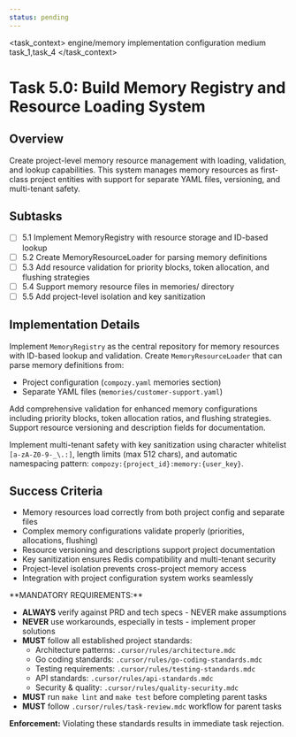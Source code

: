 ```yaml
---
status: pending
---
```


<task_context>
<domain>engine/memory</domain>
<type>implementation</type>
<scope>configuration</scope>
<complexity>medium</complexity>
<dependencies>task_1,task_4</dependencies>
</task_context>

# Task 5.0: Build Memory Registry and Resource Loading System

## Overview

Create project-level memory resource management with loading, validation, and lookup capabilities. This system manages memory resources as first-class project entities with support for separate YAML files, versioning, and multi-tenant safety.

## Subtasks

- [ ] 5.1 Implement MemoryRegistry with resource storage and ID-based lookup
- [ ] 5.2 Create MemoryResourceLoader for parsing memory definitions
- [ ] 5.3 Add resource validation for priority blocks, token allocation, and flushing strategies
- [ ] 5.4 Support memory resource files in memories/ directory
- [ ] 5.5 Add project-level isolation and key sanitization

## Implementation Details

Implement `MemoryRegistry` as the central repository for memory resources with ID-based lookup and validation. Create `MemoryResourceLoader` that can parse memory definitions from:

- Project configuration (`compozy.yaml` memories section)
- Separate YAML files (`memories/customer-support.yaml`)

Add comprehensive validation for enhanced memory configurations including priority blocks, token allocation ratios, and flushing strategies. Support resource versioning and description fields for documentation.

Implement multi-tenant safety with key sanitization using character whitelist `[a-zA-Z0-9-_\.:]`, length limits (max 512 chars), and automatic namespacing pattern: `compozy:{project_id}:memory:{user_key}`.

## Success Criteria

- Memory resources load correctly from both project config and separate files
- Complex memory configurations validate properly (priorities, allocations, flushing)
- Resource versioning and descriptions support project documentation
- Key sanitization ensures Redis compatibility and multi-tenant security
- Project-level isolation prevents cross-project memory access
- Integration with project configuration system works seamlessly

<critical>
**MANDATORY REQUIREMENTS:**

- **ALWAYS** verify against PRD and tech specs - NEVER make assumptions
- **NEVER** use workarounds, especially in tests - implement proper solutions
- **MUST** follow all established project standards:
    - Architecture patterns: `.cursor/rules/architecture.mdc`
    - Go coding standards: `.cursor/rules/go-coding-standards.mdc`
    - Testing requirements: `.cursor/rules/testing-standards.mdc`
    - API standards: `.cursor/rules/api-standards.mdc`
    - Security & quality: `.cursor/rules/quality-security.mdc`
- **MUST** run `make lint` and `make test` before completing parent tasks
- **MUST** follow `.cursor/rules/task-review.mdc` workflow for parent tasks

**Enforcement:** Violating these standards results in immediate task rejection.
</critical>
